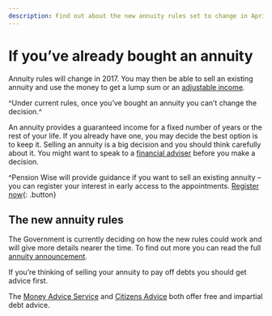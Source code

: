 ```yaml
---
description: Find out about the new annuity rules set to change in April 2017.
---
```


# If you’ve already bought an annuity

Annuity rules will change in 2017. You may then be able to sell an existing annuity and use the money to get a lump sum or an [adjustable income](/adjustable-income).

^Under current rules, once you’ve bought an annuity you can’t change the decision.^

An annuity provides a guaranteed income for a fixed number of years or the rest of your life. If you already have one, you may decide the best option is to keep it. Selling an annuity is a big decision and you should think carefully about it. You might want to speak to a [financial adviser](/financial-advice) before you make a decision.

^Pension Wise will provide guidance if you want to sell an existing annuity – you can register your interest in early access to the appointments.
[Register now](/annuity-registration){: .button}

## The new annuity rules

The Government is currently deciding on how the new rules could work and will give more details nearer the time. To find out more you can read the full [annuity announcement](https://www.gov.uk/government/news/pension-freedoms-to-be-extended-to-people-with-annuities).

If you’re thinking of selling your annuity to pay off debts you should get advice first.

The [Money Advice Service](https://www.moneyadviceservice.org.uk/en) and [Citizens Advice](http://www.citizensadvice.org.uk) both offer free and impartial debt advice.
